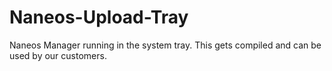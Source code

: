 # Naneos-Upload-Tray

Naneos Manager running in the system tray.
This gets compiled and can be used by our customers.